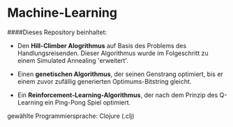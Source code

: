 # Machine-Learning

####Dieses Repository beinhaltet:

* Den **Hill-Climber Alogrithmus** auf Basis des Problems des Handlungsreisenden. Dieser Algorithmus  wurde im Folgeschritt zu einem Simulated Annealing 'erweitert'.

* Einen **genetischen Algorithmus**, der seinen Genstrang optimiert, bis er einem zuvor zufällig generierten Optimums-Bitstring gleicht.

* Ein **Reinforcement-Learning-Algorithmus**, der nach dem Prinzip des Q-Learning ein Ping-Pong Spiel optimiert.

gewählte Programmiersprache: Clojure (.clj)
